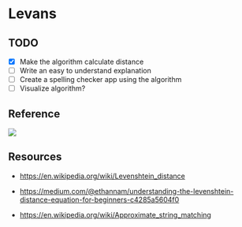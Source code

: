 # Levans

## TODO

 - [x] Make the algorithm calculate distance
 - [ ] Write an easy to understand explanation
 - [ ] Create a spelling checker app using the algorithm
 - [ ] Visualize algorithm?

## Reference

![](https://www.educative.io/api/edpresso/shot/4635258232242176/image/5657809267982336)

## Resources

 - https://en.wikipedia.org/wiki/Levenshtein_distance

 - https://medium.com/@ethannam/understanding-the-levenshtein-distance-equation-for-beginners-c4285a5604f0

 - https://en.wikipedia.org/wiki/Approximate_string_matching
